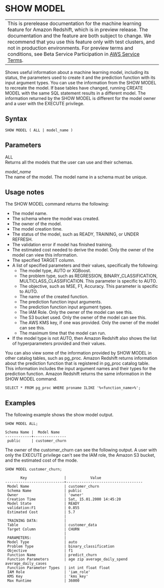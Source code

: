 # SHOW MODEL<a name="r_SHOW_MODEL"></a>


|  | 
| --- |
| This is prerelease documentation for the machine learning feature for Amazon Redshift, which is in preview release\. The documentation and the feature are both subject to change\. We recommend that you use this feature only with test clusters, and not in production environments\. For preview terms and conditions, see Beta Service Participation in [AWS Service Terms](https://aws.amazon.com/service-terms/)\.   | 

Shows useful information about a machine learning model, including its status, the parameters used to create it and the prediction function with its input argument types\. You can use the information from the SHOW MODEL to recreate the model\. If base tables have changed, running CREATE MODEL with the same SQL statement results in a different model\. The information returned by the SHOW MODEL is different for the model owner and a user with the EXECUTE privilege\. 

## Syntax<a name="r_SHOW_MODEL-synopsis"></a>

```
SHOW MODEL ( ALL | model_name )
```

## Parameters<a name="r_SHOW_MODEL-parameters"></a>

ALL   
Returns all the models that the user can use and their schemas\.

 *model\_name*   
The name of the model\. The model name in a schema must be unique\.

## Usage notes<a name="r_SHOW_MODEL_usage_notes"></a>

The SHOW MODEL command returns the following: 
+ The model name\.
+ The schema where the model was created\.
+ The owner of the model\.
+ The model creation time\.
+ The status of the model, such as READY, TRAINING, or UNDER REFRESH\.
+ The validation error if model has finished training\.
+ The estimated cost needed to derive the model\. Only the owner of the model can view this information\.
+ The specified TARGET column\.
+ A list of specified parameters and their values, specifically the following:
  + The model type, AUTO or XGBoost\.
  + The problem type, such as REGRESSION, BINARY\_CLASSIFICATION, MULTICLASS\_CLASSIFICATION\. This parameter is specific to AUTO\.
  + The objective, such as MSE, F1, Accuracy\. This parameter is specific to AUTO\.
  + The name of the created function\.
  + The prediction function input arguments\.
  + The prediction function input argument types\.
  + The IAM Role\. Only the owner of the model can see this\.
  + The S3 bucket used\. Only the owner of the model can see this\.
  + The AWS KMS key, if one was provided\. Only the owner of the model can see this\.
  + The maximum time that the model can run\.
+ If the model type is not AUTO, then Amazon Redshift also shows the list of hyperparameters provided and their values\.

You can also view some of the information provided by SHOW MODEL in other catalog tables, such as pg\_proc\. Amazon Redshift returns information about the prediction function that is registered in pg\_proc catalog table\. This information includes the input argument names and their types for the prediction function\. Amazon Redshift returns the same information in the SHOW MODEL command\.

```
SELECT * FROM pg_proc WHERE proname ILIKE '%<function_name>%';
```

## Examples<a name="r_SHOW_MODEL-examples"></a>

The following example shows the show model output\.

```
SHOW MODEL ALL;

Schema Name |  Model Name
------------+---------------
 public     | customer_churn
```

The owner of the customer\_churn can see the following output\. A user with only the EXECUTE privilege can't see the IAM role, the Amazon S3 bucket, and the estimated cost of the mode\.

```
SHOW MODEL customer_churn;

       Key                 |           Value
---------------------------+-----------------------------------
 Model Name                | customer_churn
 Schema Name               | public
 Owner                     | 'owner'
 Creation Time             | Sat, 15.01.2000 14:45:20
 Model State               | READY
 validation:F1             | 0.855
 Estimated Cost            | 5.7
                           |
 TRAINING DATA:            |
 Table                     | customer_data
 Target Column             | CHURN
                           |
 PARAMETERS:               |
 Model Type                | auto
 Problem Type              | binary_classification
 Objective                 | f1
 Function Name             | predict_churn
 Function Parameters       | age zip average_daily_spend average_daily_cases
 Function Parameter Types  | int int float float
 IAM Role                  | 'iam_role'
 KMS Key                   | 'kms_key'
 Max Runtime               | 36000
```